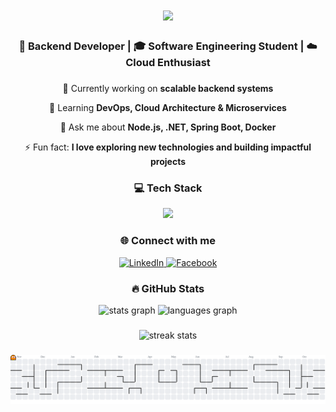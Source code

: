 <h1 align="center">
  <img src="https://readme-typing-svg.herokuapp.com/?font=Righteous&size=35&center=true&vCenter=true&width=500&height=70&duration=4000&lines=Hi+There!+👋;I'm+Vu+Quang+Minh!;Backend+Developer+💻;Welcome+to+my+Profile!;" />
</h1>

<h3 align="center">🚀 Backend Developer | 🎓 Software Engineering Student | ☁️ Cloud Enthusiast</h3>

###

<div align="center">
  
  🔭 Currently working on **scalable backend systems**
  
  🌱 Learning **DevOps, Cloud Architecture & Microservices**
  
  💬 Ask me about **Node.js, .NET, Spring Boot, Docker**
  
  ⚡ Fun fact: **I love exploring new technologies and building impactful projects**
  
</div>

###

<h3 align="center">💻 Tech Stack</h3>

<div align="center">
  <img src="https://skillicons.dev/icons?i=java,js,cs,nodejs,nestjs,dotnet,spring,mongodb,firebase,aws,docker,nginx,git&perline=8" height="45" />
</div>

###

<h3 align="center">🌐 Connect with me</h3>

<div align="center">
  <a href="https://www.linkedin.com/in/quang-minh-vu-7731b8295/" target="_blank">
    <img src="https://img.shields.io/badge/LinkedIn-0077B5?style=for-the-badge&logo=linkedin&logoColor=white" alt="LinkedIn" />
  </a>
  <a href="https://www.facebook.com/minh.vu.301381/" target="_blank">
    <img src="https://img.shields.io/badge/Facebook-1877F2?style=for-the-badge&logo=facebook&logoColor=white" alt="Facebook" />
  </a>
</div>

###

<h3 align="center">🔥 GitHub Stats</h3>

<div align="center">
  <img src="https://github-readme-stats.vercel.app/api?username=VuQuangMinh1212&hide_title=false&hide_rank=false&show_icons=true&include_all_commits=true&count_private=true&disable_animations=false&theme=tokyonight&locale=en&hide_border=true&order=1" height="200" alt="stats graph"  />
  <img src="https://github-readme-stats.vercel.app/api/top-langs?username=VuQuangMinh1212&locale=en&hide_title=false&layout=compact&card_width=400&langs_count=6&theme=tokyonight&hide_border=true&order=2" height="200" alt="languages graph"  />
</div>

###

<div align="center">
  <img src="https://github-readme-streak-stats.herokuapp.com/?user=VuQuangMinh1212&theme=tokyonight&hide_border=true" height="200" alt="streak stats" />
</div>

###

<picture>
  <source media="(prefers-color-scheme: dark)" srcset="https://raw.githubusercontent.com/VuQuangMinh1212/VuQuangMinh1212/output/pacman-contribution-graph-dark.svg">
  <source media="(prefers-color-scheme: light)" srcset="https://raw.githubusercontent.com/VuQuangMinh1212/VuQuangMinh1212/output/pacman-contribution-graph.svg">
  <img alt="pacman contribution graph" src="https://raw.githubusercontent.com/VuQuangMinh1212/VuQuangMinh1212/output/pacman-contribution-graph.svg">
</picture>


